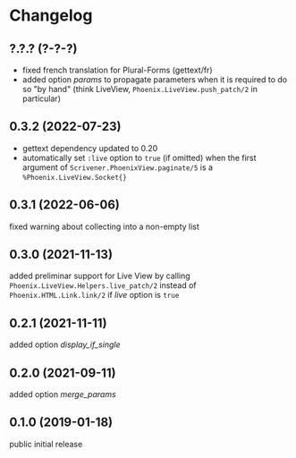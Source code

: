 # Changelog

## ?.?.? (?-?-?)

* fixed french translation for Plural-Forms (gettext/fr)
* added option *params* to propagate parameters when it is required to do so "by hand" (think LiveView, `Phoenix.LiveView.push_patch/2` in particular)

## 0.3.2 (2022-07-23)

* gettext dependency updated to 0.20
* automatically set `:live` option to `true` (if omitted) when the first argument of `Scrivener.PhoenixView.paginate/5` is a `%Phoenix.LiveView.Socket{}`

## 0.3.1 (2022-06-06)

fixed warning about collecting into a non-empty list

## 0.3.0 (2021-11-13)

added preliminar support for Live View by calling `Phoenix.LiveView.Helpers.live_patch/2` instead of `Phoenix.HTML.Link.link/2` if *live* option is `true`

## 0.2.1 (2021-11-11)

added option *display_if_single*

## 0.2.0 (2021-09-11)

added option *merge_params*

## 0.1.0 (2019-01-18)

public initial release
